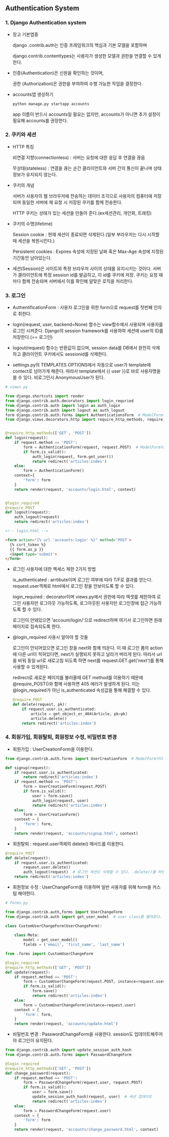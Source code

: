 ## Authentication System

### 1. Django Authentication system

- 장고 기본앱중

  django .contrib.auth는 인증 프레임워크의 핵심과 기본 모델을 포함하며

  django.contrib.contenttypes는 사용자가 생성한 모델과 권한을 연결할 수 있게한다.

- 인증(Authentication)은 신원을 확인하는 것이며,

  권한 (Authorization)은 권한을 부여하여 수행 가능한 작업을 결정한다.

- accounts앱 생성하기

  ```bash
  python manage.py startapp accounts
  ```

  app 이름이 반드시 accounts일 필요는 없지만, accounts가 아니면 추가 설정이 필요해 accounts를 권장한다.



### 2. 쿠키와 세션

- HTTP 특징

  비연결 지향(connectionless) : 서버는 요청에 대한 응답 후 연결을 끊음

  무상태(stateless) : 연결을 끊는 순간 클라이언트와 서버 간의 통신이 끝나며 상태 정보가 유지되지 않는다.

- 쿠키의 개념

  서버가  사용자의 웹 브라우저에 전송하는 데이터 조각으로 사용자의 컴퓨터에 저장되며 동일한 서버에 재 요청 시 저장된 쿠키를 함께 전송한다.

  HTTP 쿠키는 상태가 있는 세션을 만들어 준다.(ex세션관리, 개인화, 트래킹)

- 쿠키의 수명(lifetime)

  Session cookie : 현재 세션이 종료되면 삭제된다.(일부 부라우저는 다시 시작할 때 세션을 복원시킨다.)

  Persistemt cookies : Expires 속성에 지정된 날짜 혹은 Max-Age 속성에 지정된 기간동안 남아있는다.

- 세션(Session)은 사이트와 특정 브라우저 사이의 상태를 유지시키는 것이다. 서버가 클라이언트에 특정 session id를 발급하고, 이 id를 쿠키에 저장. 쿠키는 요청 때마다 함께 전송되며 서버에서 이를 확인해 알맞은 로직을 처리한다.



### 3. 로그인

- AuthentificationForm : 사용자 로그인을 위한 form으로 request를 첫번째 인자로 취한다.

- login(request, user, backend=None) 함수는 view함수에서 사용되며 사용자를 로그인 시켜준다. Django의 session framework를 사용하여 세션에 user의 ID를 저장한다.(== 로그인)
- logout(request) 함수는 반환값이 없으며, session data를 DB에서 완전히 삭제하고 클라이언트 쿠키에서도 sessionid를 삭제한다.

- settings.py의 TEMPLATES OPTIONS에서 자동으로 user가 template에 contect로 넘어가게 해준다. 따라서 template에서 {{ user }}로 바로 사용자명을 쓸 수 있다. 비로그인시 AnonymousUser가 된다.



```python
# views.py

from django.shortcuts import render
from django.contrib.auth.decorators import login_requried
from django.contrib.auth import login as auth_login
from django.contrib.auth import logout as auth_logout
form django.contrib.auth.forms import AuthenticationsForm  # ModelForm이 아니다.
from django.views.decorators.http import require_http_methods, require_POST


@require_http_methods(['GET', 'POST'])
def login(request):
    if request.method == 'POST':
        form = AuthenticationForm(request, request.POST)  # ModelForm이 아니라 Form의 상속
        if form.is_valid():
            auth_login(request, form.get_user())
            return redirect('articles:index')
    else:
        form = AuthenticationForm()
    context={
        'form': form
    }
    return render(request, 'accounts/login.html', context)


@login_required
@require_POST
def logout(request):
    auth_logout(request)
    return redirect('articles:index')
```

```html
<!-- login.html -->

<form action="{% url 'accounts:login' %}" method='POST'>
  {% csrt_token %}
  {{ form.as_p }}
  <input type='submit'>
</form>
```



- 로그인 사용자에 대한 엑세스 제한 2가지 방법

  is_authenticated : arrtibute이며 로그인 여부에 따라 T/F로 결과를 얻는다. request.user객체로 html에서 로그인 창을 안보이도록 할 수 있다.

  login_required : decorator이며 views.py에서 권한에 따라 엑셋를 제한하여 로그인 사용자만 로그아웃 가능하도록, 로그아웃된 사용자만 로그인창에 접근 가능하도록 할 수 있다.

  로그인이 안돼있으면 'account/login/'으로 redirect하며 여기서 로그인하면 원래 페이지로 접속되도록 한다.

- @login_required 사용시 알아야 할 것들

  로그인이 안되어있으면 로그인 창을 next와 함께 띄운다. 이 때 로그인 폼의 action에 다른 url이 적혀있다면, next가 실행되지 못하고 날라가 버리게 된다. 따라서 url을 비워 동일 url로 새로고침 되도록 하면 next를 request.GET.get('next')를 통해 사용할 수 있게된다.

  redirect로 새로운 페이지를 불러올때 GET method를 이용하기 때문에 @require_POST()와 함께 사용하면 405 에러가 발생하게 된다. 이는 @login_required가 아닌 is_authenticated 속성값을 통해 해결할 수 있다.

  ```python
  @require_POST
  def delete(request, pk):
      if request.user.is_authenticated:
          article = get_object_or_404(Article, pk=pk)
          article.delete()
      return redirect('articles:index')
  ```

  

### 4. 회원가입, 회원탈퇴, 회원정보 수정, 비밀번호 변경

- 회원가입 : UserCreationForm을 이용한다.

```python
from django.contrib.auth.forms import UserCreationForm  # ModelForm이다.

def signup(request):
	if request.user.is_authenticated:
        return redirect('articles:index')
    if request.method == 'POST':
        form = UserCreationForm(request.POST)
        if form.is_valid():
            user = form.save()
            auth_login(request, user)
            return redirect('articles:index')
    else:
        form = UserCreationForm()
    context = {
        'form': form,
    }
    return render(request, 'accounts/signup.html', context)
```



- 회원탈퇴 : request.user객체의 delete() 메서드를 이용한다.

```python
@require_POST
def delete(request):
    if request.user.is_authenticated:
        request.user.delete()
        auth_logout(request)  # 로그인 세션도 삭제할 수 있다. .delete()를 하면 request객체 정보가 								  사라지므로 위 명령과 순서가 바뀌면 안된다.
    return redirect('articles:index')
```



- 회원정보 수정 : UserChangeForm을 이용하며 일반 사용자를 위해 form을 커스텀 해야한다.

```python
# forms.py

from django.contrib.auth,forms import UserChangeForm
from django.contrib.auth import get_user_model  # user class를 불러온다.

class CustomUserChangeForm(UserChangeForm):
    
    class Meta:
        model = get_user_model()
        fields = ('email', 'first_name', 'last_name')
```

```python
from .forms import CustomUserChangeForm

@login_required
@require_http_methods(['GET', 'POST'])
def update(request):
    if request.method == 'POST':
        form = CustomUserChangeForm(request.POST, instance=request.user)
        if form.is_valid():
            form.save()
            return redirect('articles:index')
    else:
        form = CustomUserChangeForm(instance=request.user)
    context = {
        'form': form,
    }
    return render(request, 'accounts/update.html')
```



- 비밀번호 변경 : PasswordChangeForm을 사용한다. session도 업데이트해주어야 로그인이 유지된다.

```python
from django.contrib.auth import update_session_auth_hash
from django.contrib.auth.forms import PasswordChangeForm

@login_required
@require_http_methods(['GET', 'POST'])
def change_password(request):
    if request.method == 'POST':
        form = PasswordChangeForm(request.user, request.POST)
        if form.is_valid():
            user = form.save()
            update_session_auth_hash(request, user)  # 세션 업데이트
            return redirect('articles:index')
    else:
		form = PasswordChangeForm(request.user)
    context = {
        'form': form
    }
    return render(request, 'accounts/change_password.html', context)
```


